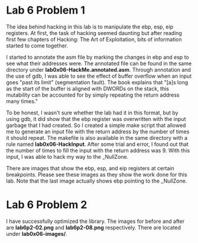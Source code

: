 Lab 6 Problem 1
================

The idea behind hacking in this lab is to manipulate the ebp, esp, eip registers.
At first, the task of hacking seemed daunting but after reading first few chapters of Hacking: The Art of Exploitation, bits of information started to come together. 

I started to annotate the asm file by marking the changes in ebp and esp to see what their addresses were.
The annotated file can be found in the same directory under **lab0x06-HackMe.annotated.asm**. Through annotation and the use of gdb, I was able to see the effect of buffer overflow when an input goes "past its limit" (segmentation fault). 
The book explains that "[a]s long as the start of the buffer is aligned  with DWORDs on the stack, this mutability can be accounted for by simply repeating the return address many times." 

To be honest, I wasn't sure whether the lab had it in this format, but by using gdb, it did show that the ebp register was overwritten with the input garbage that I had created. So I created a simple make script that allowed me to generate an input file with the return address by the number of times it should repeat. The makefile is also available in the same directory with a rule named **lab0x06-HackInput**. After some trial and error, I found out that the number of times to fill the input with the return address was 9. With this input, I was able to hack my way to the _NullZone.

There are images that show the ebp, esp, and eip registers at certain breakpoints. Please see these images as they show the work done for this lab. Note that the last image actually shows ebp pointing to the _NullZone.


Lab 6 Problem 2
=================

I have successfully optimized the library. The images for before and after are
**lab6p2-02.png** and **lab6p2-08.png** respectively. There are located under
**lab0x06-images/**.